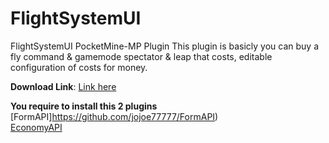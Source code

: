 # FlightSystemUI
FlightSystemUI PocketMine-MP Plugin
This plugin is basicly you can buy a fly command & gamemode spectator & leap that costs, editable configuration of costs for money.

**Download Link**: [Link here](https://github.com/DragonPlayzMC/FlightSystemUI/releases/tag/v2.0)<br>

**You require to install this 2 plugins**
[FormAPI]https://github.com/jojoe77777/FormAPI)<br> [EconomyAPI](https://github.com/EvolSoft/MassiveEconomy)<br>
